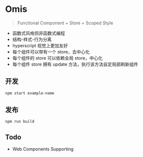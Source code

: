 # Omis

> Functional Component + Store + Scoped Style 

* 函数式风格但非函数式编程 
* 结构-样式-行为分离
* hyperscript 视觉上更加友好
* 每个组件可以带有一个 store，去中心化
* 每个组件的 store 可以依赖全局 store，中心化
* 每个组件 store 拥有 update 方法，执行该方法自定局部刷新组件

## 开发

``` bash
npm start example-name
```

## 发布

``` bash
npm run build
```

## Todo

* Web Components Supporting
